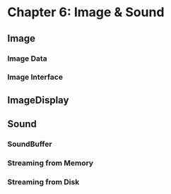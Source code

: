 # Chapter 6: Image & Sound

## Image

### Image Data

### Image Interface

## ImageDisplay

## Sound

### SoundBuffer

### Streaming from Memory

### Streaming from Disk





